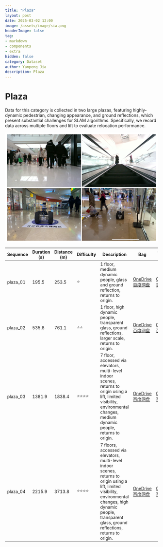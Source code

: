 ```yaml
---
title: "Plaza"
layout: post
date: 2025-03-02 12:00
image: /assets/image/sia.png
headerImage: false
tag:
- markdown
- components
- extra
hidden: false
category: Dataset
author: Yanpeng Jia
description: Plaza
---
```


# Plaza

Data for this category is collected in two large plazas, featuring highly-dynamic pedestrian, changing appearance, and ground reflections, which present substantial challenges for SLAM algorithms. Specifically, we record data across multiple floors and lift to evaluate relocation performance.

![figure](../../assets/image/plaza.png)

| Sequence      | Duration (s) | Distance (m) | Difficulty | Description | Bag | Ground Truth |
|--------------|-------------|-------------|------------|-------------|-------------|-------------|
|   plaza_01   | 195.5       | 253.5       | ⭐         | 1 floor, medium dynamic people, glass and ground reflection, returns to origin. | [OneDrive](https://1drv.ms/u/c/c1806c2e19f2193f/ERHxj6C5WYZAgCppZmxLhLcB3ctXdukRDlA198oz4oHEdA?e=GLX1th) [百度网盘](https://pan.baidu.com/s/1ooXAeapypBxAIe-u-KGFSQ?pwd=h5hq) | [OneDrive](https://1drv.ms/t/c/c1806c2e19f2193f/EZgdoL0qxwFPhYr2gL8RmlEBgxefcMUtKT2pFWlo5LcFGA?e=JYV2y4) [百度网盘](https://pan.baidu.com/s/16Lkw_yls0BtKAa8QtpzFrQ?pwd=492t) |
|   plaza_02   | 535.8       | 761.1       | ⭐⭐        | 1 floor, high dynamic people, transparent glass, ground reflections, larger scale, returns to origin. | [OneDrive](https://1drv.ms/u/c/c1806c2e19f2193f/EfQGt54PljBPhrdSW4NG62MB0FHg5Gfrx_cIDXZViq2p5A?e=X26PoE) [百度网盘](https://pan.baidu.com/s/1rk6CiocpybMNgXHkr8M34w?pwd=xg6j) | [OneDrive](https://1drv.ms/t/c/c1806c2e19f2193f/ET0-20TgEltCgNpOgghkAVEBDTgAbxkTb_SijYyB42Eqtg?e=il8Pcb) [百度网盘](https://pan.baidu.com/s/1cDT7VVLS42VKB7_jVbke3Q?pwd=rafa) |
|   plaza_03   | 1381.9      | 1838.4      | ⭐⭐⭐⭐      | 7 floor, accessed via elevators, multi-level indoor scenes, returns to origin using a lift, limited visibility, environmental changes, medium dynamic people, returns to origin. | [OneDrive](https://1drv.ms/u/c/c1806c2e19f2193f/Ec-ziZO_8hJBgbWPqx4JIhkBi74N33GjenPZ38wCpovKDg?e=sk8eyB) [百度网盘](https://pan.baidu.com/s/1iH3fDDWLMxkaGeA8gOwxrQ?pwd=kk62) | [OneDrive](https://1drv.ms/t/c/c1806c2e19f2193f/EYTh6b6-OHlOm_-6xSoDbZcBSLepcr9BFvH2YBDBnRsqiA?e=7rx3TF) [百度网盘](https://pan.baidu.com/s/1xWDwVsF63rYifcvxq8cjbw?pwd=9rsu) |
|   plaza_04   | 2215.9      | 3713.8      | ⭐⭐⭐⭐      | 7 floors, accessed via elevators, multi-level indoor scenes, returns to origin using a lift, limited visibility, environmental changes, high dynamic people, transparent glass, ground reflections, returns to origin. | [OneDrive](https://1drv.ms/u/c/c1806c2e19f2193f/EbFN-G10ZCBLtHfdHt-oYR8BhiphknHPiJy4VWjRzgfHNA?e=SOy80V) [百度网盘](https://pan.baidu.com/s/12vB-t2eFJyyVA1CUCkKLyw?pwd=fr4u) | [OneDrive](https://1drv.ms/t/c/c1806c2e19f2193f/EaKmcceAI9lJqFnHsC2pBQQBtJoJ0K79QFTKDDjoXSSmGA?e=MqmxfX) [百度网盘](https://pan.baidu.com/s/1-ZEgWWvpath7_cqgAz7XBg?pwd=rwse) |

